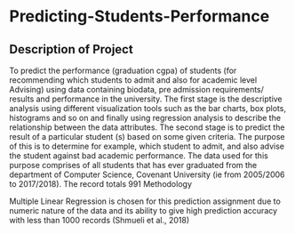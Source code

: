 # Predicting-Students-Performance

Description of Project
----------------------
To predict the performance (graduation cgpa) of students (for recommending which students to admit and also for academic level Advising) using data containing biodata, pre admission requirements/ results and performance in the university. The first stage is the descriptive analysis using different visualization tools such as the bar charts, box plots, histograms and so on and finally using regression analysis to describe the relationship between the data attributes. The second stage is to predict the  result of a particular student (s) based on some given  criteria. The purpose of this is to determine for example, which student to admit, and also advise the student against bad academic performance.  The data used for this purpose comprises of all students that has ever graduated from the department of Computer Science, Covenant University (ie from 2005/2006 to 2017/2018). The record totals 991
Methodology

Multiple Linear Regression is chosen for this prediction assignment due to numeric nature of the data and its ability to give high prediction accuracy with less than 1000 records (Shmueli et al., 2018) 
